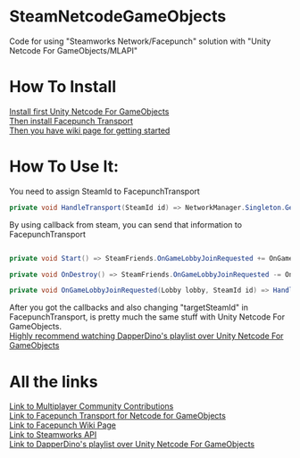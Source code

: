 # SteamNetcodeGameObjects
Code for using "Steamworks Network/Facepunch" solution with "Unity Netcode For GameObjects/MLAPI"

# How To Install

[Install first Unity Netcode For GameObjects](https://docs-multiplayer.unity3d.com/docs/migration/install/index.html)<br/>
[Then install Facepunch Transport](https://github.com/Unity-Technologies/multiplayer-community-contributions/tree/main/Transports/com.community.netcode.transport.facepunch)<br/>
[Then you have wiki page for getting started](https://wiki.facepunch.com/steamworks/)<br/>

# How To Use It:

You need to assign SteamId to FacepunchTransport

```c#
private void HandleTransport(SteamId id) => NetworkManager.Singleton.GetComponent<FacepunchTransport>().targetSteamId = id;
```

By using callback from steam, you can send that information to FacepunchTransport
```c#

private void Start() => SteamFriends.OnGameLobbyJoinRequested += OnGameLobbyJoinRequested; // Add the callback

private void OnDestroy() => SteamFriends.OnGameLobbyJoinRequested -= OnGameLobbyJoinRequested; // Remove the callback

private void OnGameLobbyJoinRequested(Lobby lobby, SteamId id) => HandleTransport(id);
```

After you got the callbacks and also changing "targetSteamId" in FacepunchTransport, is pretty much the same stuff with Unity Netcode For GameObjects.<br/>
[Highly recommend watching DapperDino's playlist over Unity Netcode For GameObjects](https://www.youtube.com/watch?v=4Mf81GdEDU8&list=PLS6sInD7ThM2_N9a1kN2oM4zZ-U-NtT2E)

# All the links

[Link to Multiplayer Community Contributions](https://github.com/Unity-Technologies/multiplayer-community-contributions/)<br/>
[Link to Facepunch Transport for Netcode for GameObjects](https://github.com/Unity-Technologies/multiplayer-community-contributions/tree/main/Transports/com.community.netcode.transport.facepunch)<br/>
[Link to Facepunch Wiki Page](https://wiki.facepunch.com/steamworks/)<br/>
[Link to Steamworks API](https://partner.steamgames.com/doc/api)<br/>
[Link to DapperDino's playlist over Unity Netcode For GameObjects](https://www.youtube.com/watch?v=4Mf81GdEDU8&list=PLS6sInD7ThM2_N9a1kN2oM4zZ-U-NtT2E)
